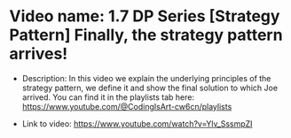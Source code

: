 # Video name: 1.7 DP Series [Strategy Pattern] Finally, the strategy pattern arrives!


- Description: In this video we explain the underlying principles of the strategy pattern, we define it and show the final solution to which Joe arrived. You can find it in the playlists tab here: https://www.youtube.com/@CodingIsArt-cw6cn/playlists


- Link to video: https://www.youtube.com/watch?v=Ylv_SssmpZI



